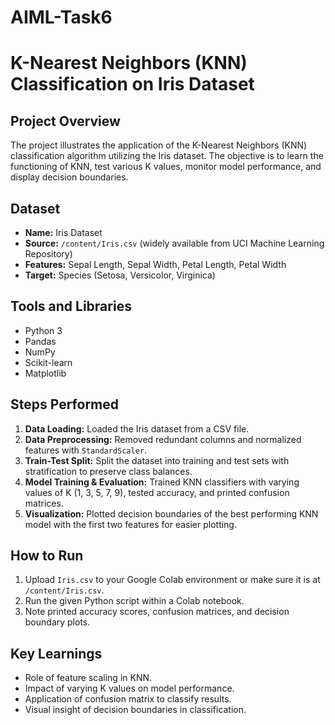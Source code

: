 # AIML-Task6
# K-Nearest Neighbors (KNN) Classification on Iris Dataset

## Project Overview
The project illustrates the application of the K-Nearest Neighbors (KNN) classification algorithm utilizing the Iris dataset. The objective is to learn the functioning of KNN, test various K values, monitor model performance, and display decision boundaries.

## Dataset
- **Name:** Iris Dataset
- **Source:** `/content/Iris.csv` (widely available from UCI Machine Learning Repository)
- **Features:** Sepal Length, Sepal Width, Petal Length, Petal Width
- **Target:** Species (Setosa, Versicolor, Virginica)

## Tools and Libraries
- Python 3
- Pandas
- NumPy
- Scikit-learn
- Matplotlib

## Steps Performed
1. **Data Loading:** Loaded the Iris dataset from a CSV file.
2. **Data Preprocessing:** Removed redundant columns and normalized features with `StandardScaler`.
3. **Train-Test Split:** Split the dataset into training and test sets with stratification to preserve class balances.
4. **Model Training & Evaluation:** Trained KNN classifiers with varying values of K (1, 3, 5, 7, 9), tested accuracy, and printed confusion matrices.
5. **Visualization:** Plotted decision boundaries of the best performing KNN model with the first two features for easier plotting.

## How to Run
1. Upload `Iris.csv` to your Google Colab environment or make sure it is at `/content/Iris.csv`.
2. Run the given Python script within a Colab notebook.
3. Note printed accuracy scores, confusion matrices, and decision boundary plots.

## Key Learnings
- Role of feature scaling in KNN.
- Impact of varying K values on model performance.
- Application of confusion matrix to classify results.
- Visual insight of decision boundaries in classification.
